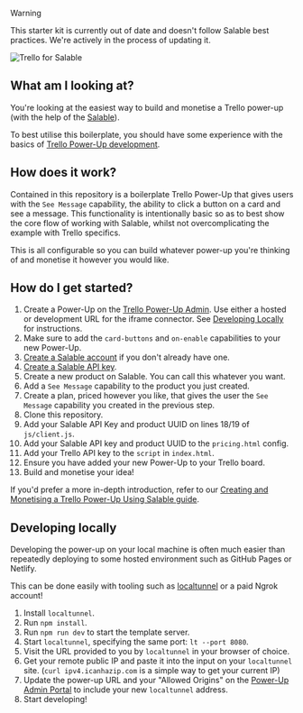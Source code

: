 > [!WARNING]  
> This starter kit is currently out of date and doesn't follow Salable best practices. We're actively in the process of updating it.

![Trello for Salable](https://github.com/Salable/salable-trello-js/assets/8593744/c714573e-823a-4ea8-8381-6b9411107969)

## What am I looking at?

You're looking at the easiest way to build and monetise a Trello power-up (with
the help of the [Salable](https://salable.app)).

To best utilise this boilerplate, you should have some experience with the
basics of
[Trello Power-Up development](https://developer.atlassian.com/cloud/trello/).

## How does it work?

Contained in this repository is a boilerplate Trello Power-Up that gives users
with the `See Message` capability, the ability to click a button on a card and
see a message. This functionality is intentionally basic so as to best show the
core flow of working with Salable, whilst not overcomplicating the example with
Trello specifics.

This is all configurable so you can build whatever power-up you're thinking of
and monetise it however you would like.

## How do I get started?

1. Create a Power-Up on the
   [Trello Power-Up Admin](https://trello.com/power-ups/admin). Use either a
   hosted or development URL for the iframe connector. See
   [Developing Locally](#developing-locally) for instructions.
1. Make sure to add the `card-buttons` and `on-enable` capabilities to your new
   Power-Up.
1. [Create a Salable account](https://salable.app/signup) if you don't already
   have one.
1. [Create a Salable API key](https://salable.app/settings/api-keys).
1. Create a new product on Salable. You can call this whatever you want.
1. Add a `See Message` capability to the product you just created.
1. Create a plan, priced however you like, that gives the user the `See Message`
   capability you created in the previous step.
1. Clone this repository.
1. Add your Salable API Key and product UUID on lines 18/19 of `js/client.js`.
1. Add your Salable API key and product UUID to the `pricing.html` config.
1. Add your Trello API key to the `script` in `index.html`.
1. Ensure you have added your new Power-Up to your Trello board.
1. Build and monetise your idea!

If you'd prefer a more in-depth introduction, refer to our
[Creating and Monetising a Trello Power-Up Using Salable guide](https://docs.salable.app/guides/tutorials-and-guides/trello/creating-monetising-trello-power-using-salable/).

## Developing locally

Developing the power-up on your local machine is often much easier than
repeatedly deploying to some hosted environment such as GitHub Pages or Netlify.

This can be done easily with tooling such as
[localtunnel](https://localtunnel.me) or a paid Ngrok account!

1. Install `localtunnel`.
1. Run `npm install`.
1. Run `npm run dev` to start the template server.
1. Start `localtunnel`, specifying the same port: `lt --port 8080`.
1. Visit the URL provided to you by `localtunnel` in your browser of choice.
1. Get your remote public IP and paste it into the input on your `localtunnel`
   site. (`curl ipv4.icanhazip.com` is a simple way to get your current IP)
1. Update the power-up URL and your "Allowed Origins" on the
   [Power-Up Admin Portal](https://trello.com/power-ups/admin) to include your
   new `localtunnel` address.
1. Start developing!
